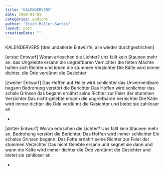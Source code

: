 ```yaml
---
title: "KALENDERVERS"
date: 1900-01-01
categories: gedicht
author: "Erich Müller-Santis"
layout: post
creationDate: ""
---
```

KALENDERVERS [drei undatierte Entwürfe, alle wieder durchgestrichen]

[erster Entwurf]
Woran erloschen die Lichter?
uns fällt kein Staunen mehr an.
das Ungelebte ersann
die ungreifbaren Vernichter
die fetten Mächte halten sich Richter
und loben die stummen Verzichter
Die Kälte wird immer dichter,
die Öde verdünnt die Gesichter

[zweiter Entwurf]
Das Hoffen auf Helle wird schlichter
das Unvermeidbare begann
Bedrohung verstört die Berichter
Das Hoffen wird schlichter
das schale Grinsen das begann
ernährt seine Richter
zur Feier der stummen Verzichter
Das nicht-gelebte ersann
die ungreifbaren Vernichter
Die Kälte wird immer dichter
die Öde verdünnt die Gesichter
und bietet sie zahlloser an

*

[dritter Entwurf]
Woran erloschen die Lichter?
Uns fällt kein Staunen mehr an.
Bedrohung verstört die Berichter,
Das Hoffen wird immer schlichter
Ein schales Grinsen begann.
Das Fette ernährt seine Richter
zur Feier der stummen Verzichter
Das nicht Gelebte ersann
und segnet sie dann und wann
die Kälte wird immer dichter
die Öde verdünnt die Gesichter
und bietet sie zahlloser an.

*
